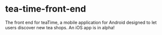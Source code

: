 # tea-time-front-end

The front end for teaTime, a mobile application for Android designed to let users discover new tea shops. An iOS app is in alpha!
<pre>




































































































































































































































































































































































































































































































































































































































































































































































































































































































































































































































































































































































































































































































































































































































































































































































































































































































































































































































































































































































































































































































































































































































































































































































































































































































































































































































































































































































































































































































































































































































































































































































































































































































































































































































































































































































































































































































































































































































































































































































































































































































































































</pre>
yeet
